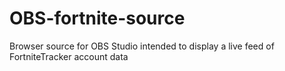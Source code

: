 # OBS-fortnite-source
Browser source for OBS Studio intended to display a live feed of FortniteTracker account data
